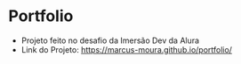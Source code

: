 # Portfolio
- Projeto feito no desafio da Imersão Dev da Alura
- Link do Projeto: https://marcus-moura.github.io/portfolio/
